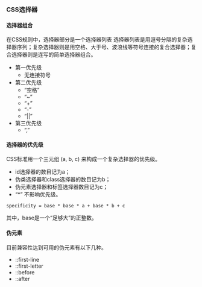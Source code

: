 ### CSS选择器

#### 选择器组合
在CSS规则中，选择器部分是一个选择器列表
选择器列表是用逗号分隔的复杂选择器序列；复杂选择器则是用空格、大于号、波浪线等符号连接的复合选择器；复合选择器则是连写的简单选择器组合。
* 第一优先级
  - 无连接符号
* 第二优先级
  - “空格”
  - “~”
  - “+”
  - “-”
  - “||”
* 第三优先级
  - “,”

#### 选择器的优先级
CSS标准用一个三元组 (a, b, c) 来构成一个复杂选择器的优先级。
* id选择器的数目记为a；
* 伪类选择器和class选择器的数目记为b；
* 伪元素选择器和标签选择器数目记为c；
* “*” 不影响优先级。
```
specificity = base * base * a + base * b + c
```
其中，base是一个“足够大”的正整数。

#### 伪元素
目前兼容性达到可用的伪元素有以下几种。
* ::first-line
* ::first-letter
* ::before
* ::after

